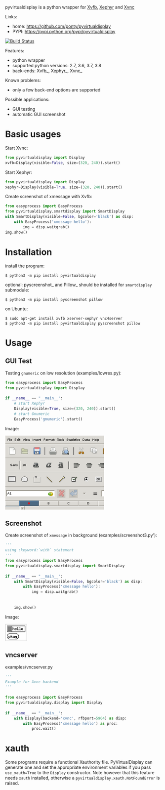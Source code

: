 pyvirtualdisplay is a python wrapper for [Xvfb][1], [Xephyr][2] and [Xvnc][3]

Links:
 * home: https://github.com/ponty/pyvirtualdisplay
 * PYPI: https://pypi.python.org/pypi/pyvirtualdisplay

[![Build Status](https://travis-ci.org/ponty/pyvirtualdisplay.svg?branch=master)](https://travis-ci.org/ponty/pyvirtualdisplay)

Features:
 - python wrapper
 - supported python versions: 2.7, 3.6, 3.7, 3.8
 - back-ends: Xvfb_, Xephyr_, Xvnc_

Known problems:
 - only a few back-end options are supported

Possible applications:
 * GUI testing
 * automatic GUI screenshot

Basic usages
============

Start Xvnc:

```python
from pyvirtualdisplay import Display
xvfb=Display(visible=False, size=(320, 240)).start()
```

Start Xephyr:

```python
from pyvirtualdisplay import Display
xephyr=Display(visible=True, size=(320, 240)).start()
```

Create screenshot of xmessage with Xvfb:

```python
from easyprocess import EasyProcess
from pyvirtualdisplay.smartdisplay import SmartDisplay
with SmartDisplay(visible=False, bgcolor='black') as disp:
    with EasyProcess('xmessage hello'):
        img = disp.waitgrab()
img.show()
```

Installation
============

install the program:

```console
$ python3 -m pip install pyvirtualdisplay
```

optional: pyscreenshot_ and Pillow_ should be installed for ``smartdisplay`` submodule:

```console
$ python3 -m pip install pyscreenshot pillow
```

on Ubuntu:

```console
$ sudo apt-get install xvfb xserver-xephyr vnc4server
$ python3 -m pip install pyvirtualdisplay pyscreenshot pillow
```

Usage
=====

GUI Test
--------

Testing ``gnumeric`` on low resolution (examples/lowres.py):
```python
from easyprocess import EasyProcess
from pyvirtualdisplay import Display

if __name__ == "__main__":
    # start Xephyr
    Display(visible=True, size=(320, 240)).start()
    # start Gnumeric
    EasyProcess('gnumeric').start()
```

Image:

![](/_img/lowres.png)

Screenshot
----------

Create screenshot of ``xmessage`` in background (examples/screenshot3.py'):
```python
'''
using :keyword:`with` statement
'''
from easyprocess import EasyProcess
from pyvirtualdisplay.smartdisplay import SmartDisplay

if __name__ == "__main__":
    with SmartDisplay(visible=False, bgcolor='black') as disp:
        with EasyProcess('xmessage hello'):
            img = disp.waitgrab()


    img.show()
```


Image:

![](/_img/screenshot3.png)

vncserver
---------

examples/vncserver.py

```python
'''
Example for Xvnc backend
'''

from easyprocess import EasyProcess
from pyvirtualdisplay.display import Display

if __name__ == "__main__":
    with Display(backend='xvnc', rfbport=5904) as disp:
        with EasyProcess('xmessage hello') as proc:
            proc.wait()
```

xauth
=====

Some programs require a functional Xauthority file. PyVirtualDisplay can
generate one and set the appropriate environment variables if you pass
``use_xauth=True`` to the ``Display`` constructor. Note however that this
feature needs ``xauth`` installed, otherwise a
``pyvirtualdisplay.xauth.NotFoundError`` is raised.


[1]: http://en.wikipedia.org/wiki/Xvfb
[2]: http://en.wikipedia.org/wiki/Xephyr
[3]: http://www.hep.phy.cam.ac.uk/vnc_docs/xvnc.html
[4]: https://github.com/ponty/pyscreenshot
[5]: https://pillow.readthedocs.io


